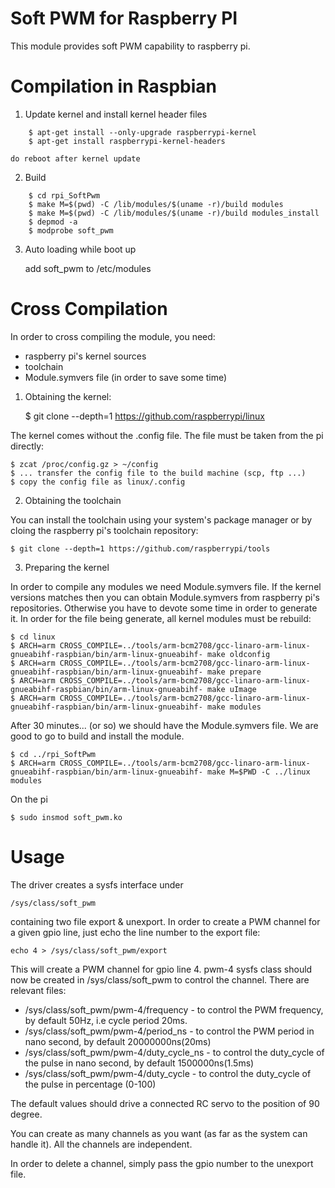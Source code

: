 # Soft PWM for Raspberry PI

This module provides soft PWM capability to raspberry pi. 


# Compilation in Raspbian
1. Update kernel and install kernel header files
```
	$ apt-get install --only-upgrade raspberrypi-kernel
	$ apt-get install raspberrypi-kernel-headers
```	
	do reboot after kernel update
2. Build
```
	$ cd rpi_SoftPwm	
	$ make M=$(pwd) -C /lib/modules/$(uname -r)/build modules	
	$ make M=$(pwd) -C /lib/modules/$(uname -r)/build modules_install	
	$ depmod -a	
	$ modprobe soft_pwm
```
3. Auto loading while boot up

	add soft_pwm to /etc/modules

# Cross Compilation

In order to cross compiling the module, you need:

* raspberry pi's kernel sources
* toolchain
* Module.symvers file (in order to save some time)

1. Obtaining the kernel:
	
	$ git clone --depth=1 https://github.com/raspberrypi/linux

The kernel comes without the .config file. The file must be taken from the pi
directly:
	
	$ zcat /proc/config.gz > ~/config
	$ ... transfer the config file to the build machine (scp, ftp ...)
	$ copy the config file as linux/.config

2. Obtaining the toolchain

You can install the toolchain using your system's package manager or by cloing
the raspberry pi's toolchain repository:

	$ git clone --depth=1 https://github.com/raspberrypi/tools


3. Preparing the kernel

In order to compile any modules we need Module.symvers file. If the kernel versions
matches then you can obtain Module.symvers from raspberry pi's repositories. Otherwise
you have to devote some time in order to generate it. In order for the file being
generate, all kernel modules must be rebuild:

	$ cd linux
	$ ARCH=arm CROSS_COMPILE=../tools/arm-bcm2708/gcc-linaro-arm-linux-gnueabihf-raspbian/bin/arm-linux-gnueabihf- make oldconfig
	$ ARCH=arm CROSS_COMPILE=../tools/arm-bcm2708/gcc-linaro-arm-linux-gnueabihf-raspbian/bin/arm-linux-gnueabihf- make prepare
	$ ARCH=arm CROSS_COMPILE=../tools/arm-bcm2708/gcc-linaro-arm-linux-gnueabihf-raspbian/bin/arm-linux-gnueabihf- make uImage
	$ ARCH=arm CROSS_COMPILE=../tools/arm-bcm2708/gcc-linaro-arm-linux-gnueabihf-raspbian/bin/arm-linux-gnueabihf- make modules

After 30 minutes... (or so) we should have the Module.symvers file. We are good to go
to build and install the module.

	$ cd ../rpi_SoftPwm
	$ ARCH=arm CROSS_COMPILE=../tools/arm-bcm2708/gcc-linaro-arm-linux-gnueabihf-raspbian/bin/arm-linux-gnueabihf- make M=$PWD -C ../linux modules

On the pi

	$ sudo insmod soft_pwm.ko


# Usage

The driver creates a sysfs interface under 
	
	/sys/class/soft_pwm


containing two file export & unexport. In order to create a PWM channel for a given
gpio line, just echo the line number to the export file:

	echo 4 > /sys/class/soft_pwm/export

This will create a PWM channel for gpio line 4. pwm-4 sysfs class should now be created 
in /sys/class/soft_pwm to control the channel. There are relevant files:

* /sys/class/soft_pwm/pwm-4/frequency - to control the PWM frequency, by default 50Hz, i.e cycle period 20ms.
* /sys/class/soft_pwm/pwm-4/period_ns - to control the PWM period in nano second, by default 20000000ns(20ms)
* /sys/class/soft_pwm/pwm-4/duty_cycle_ns - to control the duty_cycle of the pulse in nano second, by default 1500000ns(1.5ms)
* /sys/class/soft_pwm/pwm-4/duty_cycle - to control the duty_cycle of the pulse in percentage (0-100)

The default values should drive a connected RC servo to the position of 90 degree.

You can create as many channels as you want (as far as the system can handle it).
All the channels are independent.

In order to delete a channel, simply pass the gpio number to the unexport file.
